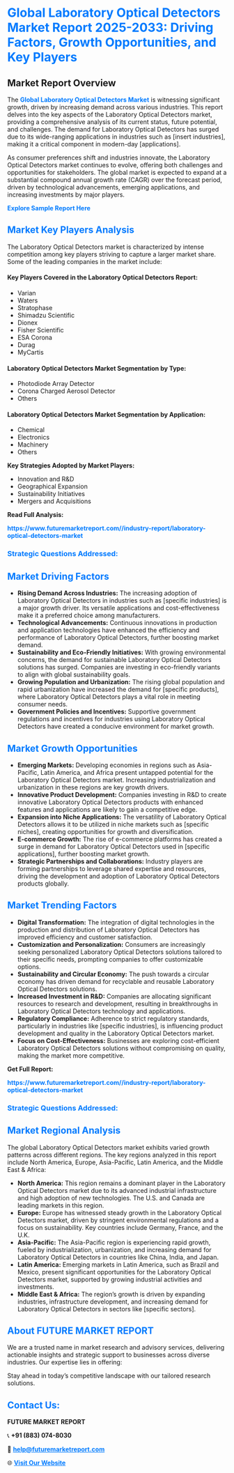 <h1 style="color: #007BFF;">Global Laboratory Optical Detectors Market Report 2025-2033: Driving Factors, Growth Opportunities, and Key Players</h1>

<section id="overview">
<h2>Market Report Overview</h2>
<p>The <a href="https://www.futuremarketreport.com//industry-report/laboratory-optical-detectors-market" style="color: #007BFF; text-decoration: none;"><strong>Global Laboratory Optical Detectors Market</strong></a> is witnessing significant growth, driven by increasing demand across various industries. This report delves into the key aspects of the Laboratory Optical Detectors market, providing a comprehensive analysis of its current status, future potential, and challenges. The demand for Laboratory Optical Detectors has surged due to its wide-ranging applications in industries such as [insert industries], making it a critical component in modern-day [applications].</p>
<p>As consumer preferences shift and industries innovate, the Laboratory Optical Detectors market continues to evolve, offering both challenges and opportunities for stakeholders. The global market is expected to expand at a substantial compound annual growth rate (CAGR) over the forecast period, driven by technological advancements, emerging applications, and increasing investments by major players.</p>
</section>

<section id="overview">
<p><a href="https://www.futuremarketreport.com//request-sample/reportId=52942" style="color: #007BFF; text-decoration: none;"><strong>Explore Sample Report Here</strong></a></p>
</section>

<section id="key-players">
<h2 style="color: #007BFF;">Market Key Players Analysis</h2>
<p>The Laboratory Optical Detectors market is characterized by intense competition among key players striving to capture a larger market share. Some of the leading companies in the market include:</p>
<h4>Key Players Covered in the Laboratory Optical Detectors Report:</h4>
<ul><li>Varian</li><li>Waters</li><li>Stratophase</li><li>Shimadzu Scientific</li><li>Dionex</li><li>Fisher Scientific</li><li>ESA Corona</li><li>Durag</li><li>MyCartis</li></ul>
<h4>Laboratory Optical Detectors Market Segmentation by Type:</h4>
<ul><li>Photodiode Array Detector</li><li>Corona Charged Aerosol Detector</li><li>Others</li></ul>

<h4>Laboratory Optical Detectors Market Segmentation by Application:</h4>
<ul><li>Chemical</li><li>Electronics</li><li>Machinery</li><li>Others</li></ul>
<p><strong>Key Strategies Adopted by Market Players:</strong></p>
<ul>
<li>Innovation and R&D</li>
<li>Geographical Expansion</li>
<li>Sustainability Initiatives</li>
<li>Mergers and Acquisitions</li>
</ul>
</section>

<section>
<p><strong>Read Full Analysis: </strong></p><a href="https://www.futuremarketreport.com//industry-report/laboratory-optical-detectors-market" style="color: #007BFF; text-decoration: none;"><strong>https://www.futuremarketreport.com//industry-report/laboratory-optical-detectors-market</strong></a>
<h3 style="color: #007BFF;">Strategic Questions Addressed:</h3>
</section>

<section id="driving-factors">
<h2 style="color: #007BFF;">Market Driving Factors</h2>
<ul>
<li><strong>Rising Demand Across Industries:</strong> The increasing adoption of Laboratory Optical Detectors in industries such as [specific industries] is a major growth driver. Its versatile applications and cost-effectiveness make it a preferred choice among manufacturers.</li>
<li><strong>Technological Advancements:</strong> Continuous innovations in production and application technologies have enhanced the efficiency and performance of Laboratory Optical Detectors, further boosting market demand.</li>
<li><strong>Sustainability and Eco-Friendly Initiatives:</strong> With growing environmental concerns, the demand for sustainable Laboratory Optical Detectors solutions has surged. Companies are investing in eco-friendly variants to align with global sustainability goals.</li>
<li><strong>Growing Population and Urbanization:</strong> The rising global population and rapid urbanization have increased the demand for [specific products], where Laboratory Optical Detectors plays a vital role in meeting consumer needs.</li>
<li><strong>Government Policies and Incentives:</strong> Supportive government regulations and incentives for industries using Laboratory Optical Detectors have created a conducive environment for market growth.</li>
</ul>
</section>

<section id="growth-opportunities">
<h2 style="color: #007BFF;">Market Growth Opportunities</h2>
<ul>
<li><strong>Emerging Markets:</strong> Developing economies in regions such as Asia-Pacific, Latin America, and Africa present untapped potential for the Laboratory Optical Detectors market. Increasing industrialization and urbanization in these regions are key growth drivers.</li>
<li><strong>Innovative Product Development:</strong> Companies investing in R&D to create innovative Laboratory Optical Detectors products with enhanced features and applications are likely to gain a competitive edge.</li>
<li><strong>Expansion into Niche Applications:</strong> The versatility of Laboratory Optical Detectors allows it to be utilized in niche markets such as [specific niches], creating opportunities for growth and diversification.</li>
<li><strong>E-commerce Growth:</strong> The rise of e-commerce platforms has created a surge in demand for Laboratory Optical Detectors used in [specific applications], further boosting market growth.</li>
<li><strong>Strategic Partnerships and Collaborations:</strong> Industry players are forming partnerships to leverage shared expertise and resources, driving the development and adoption of Laboratory Optical Detectors products globally.</li>
</ul>
</section>

<section id="trending-factors">
<h2 style="color: #007BFF;">Market Trending Factors</h2>
<ul>
<li><strong>Digital Transformation:</strong> The integration of digital technologies in the production and distribution of Laboratory Optical Detectors has improved efficiency and customer satisfaction.</li>
<li><strong>Customization and Personalization:</strong> Consumers are increasingly seeking personalized Laboratory Optical Detectors solutions tailored to their specific needs, prompting companies to offer customizable options.</li>
<li><strong>Sustainability and Circular Economy:</strong> The push towards a circular economy has driven demand for recyclable and reusable Laboratory Optical Detectors solutions.</li>
<li><strong>Increased Investment in R&D:</strong> Companies are allocating significant resources to research and development, resulting in breakthroughs in Laboratory Optical Detectors technology and applications.</li>
<li><strong>Regulatory Compliance:</strong> Adherence to strict regulatory standards, particularly in industries like [specific industries], is influencing product development and quality in the Laboratory Optical Detectors market.</li>
<li><strong>Focus on Cost-Effectiveness:</strong> Businesses are exploring cost-efficient Laboratory Optical Detectors solutions without compromising on quality, making the market more competitive.</li>
</ul>
</section>

<section>
<p><strong>Get Full Report: </strong></p><a href="https://www.futuremarketreport.com//industry-report/laboratory-optical-detectors-market" style="color: #007BFF; text-decoration: none;"><strong>https://www.futuremarketreport.com//industry-report/laboratory-optical-detectors-market</strong></a>
<h3 style="color: #007BFF;">Strategic Questions Addressed:</h3>
</section>


<section id="regional-analysis">
<h2 style="color: #007BFF;">Market Regional Analysis</h2>
<p>The global Laboratory Optical Detectors market exhibits varied growth patterns across different regions. The key regions analyzed in this report include North America, Europe, Asia-Pacific, Latin America, and the Middle East & Africa:</p>
<ul>
<li><strong>North America:</strong> This region remains a dominant player in the Laboratory Optical Detectors market due to its advanced industrial infrastructure and high adoption of new technologies. The U.S. and Canada are leading markets in this region.</li>
<li><strong>Europe:</strong> Europe has witnessed steady growth in the Laboratory Optical Detectors market, driven by stringent environmental regulations and a focus on sustainability. Key countries include Germany, France, and the U.K.</li>
<li><strong>Asia-Pacific:</strong> The Asia-Pacific region is experiencing rapid growth, fueled by industrialization, urbanization, and increasing demand for Laboratory Optical Detectors in countries like China, India, and Japan.</li>
<li><strong>Latin America:</strong> Emerging markets in Latin America, such as Brazil and Mexico, present significant opportunities for the Laboratory Optical Detectors market, supported by growing industrial activities and investments.</li>
<li><strong>Middle East & Africa:</strong> The region’s growth is driven by expanding industries, infrastructure development, and increasing demand for Laboratory Optical Detectors in sectors like [specific sectors].</li>
</ul>
</section>

<footer>
<h2 style="color: #007BFF;">About FUTURE MARKET REPORT</h2>
<p>We are a trusted name in market research and advisory services, delivering actionable insights and strategic support to businesses across diverse industries. Our expertise lies in offering:</p>

<p>Stay ahead in today’s competitive landscape with our tailored research solutions.</p>

<h2 style="color: #007BFF;">Contact Us:</h2>
<p><strong>FUTURE MARKET REPORT</strong></p>
<p>📞 <strong>+91 (883) 074-8030</strong></p>
<p>📧 <strong><a href="mailto:help@futuremarketreport.com" style="color: #007BFF;">help@futuremarketreport.com</a></strong></p>
<p>🌐 <strong><a href="https://www.futuremarketreport.com/" style="color: #007BFF;">Visit Our Website</a></strong></p>
</footer>